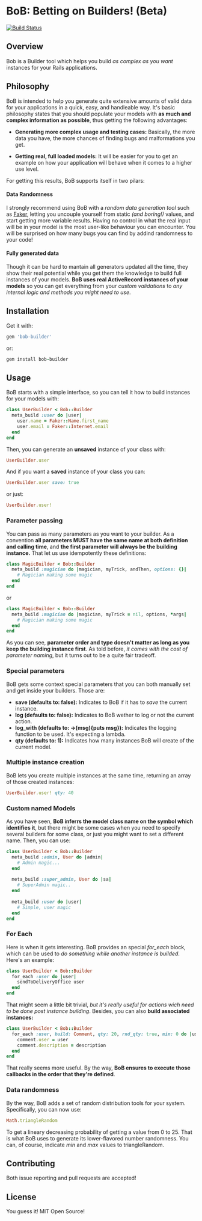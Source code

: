# BoB: Betting on Builders! (Beta)

[![Build Status](https://travis-ci.org/MaximilianoFelice/bob.svg?branch=master)](https://travis-ci.org/MaximilianoFelice/bob)

## Overview

Bob is a Builder tool which helps you build *as complex as you want* instances for your Rails applications. 

## Philosophy

BoB is intended to help you generate quite extensive amounts of valid data for your applications in a quick, easy, and handleable way. It's basic philosophy states that you should populate your models with **as much and complex information as possible**, thus getting the following advantages:

- **Generating more complex usage and testing cases:** Basically, the more data you have, the more chances of finding bugs and malformations you get.

- **Getting real, full loaded models:** It will be easier for you to get an example on how your application will behave when it comes to a higher use level.

For getting this results, BoB supports itself in two pilars:

#### Data Randomness

I strongly recommend using BoB with a *random data generation tool* such as [Faker](https://github.com/stympy/faker), letting you uncouple yourself from static *(and boring!)* values, and start getting more variable results. Having no control in what the real input will be in your model is the most user-like behaviour you can encounter. You will be surprised on how many bugs you can find by addind randomness to your code!

#### Fully generated data

Though it can be hard to mantain all generators updated all the time, they show their real potential while you get them the knowledge to build full instances of your models. **BoB uses real ActiveRecord instances of your models** so you can get everything from your *custom validations* to *any internal logic and methods you might need to use*.

## Installation

Get it with:

```ruby
gem 'bob-builder'
```
or:
```ruby
gem install bob-builder
```

## Usage

BoB starts with a simple interface, so you can tell it how to build instances for your models with:

```ruby
class UserBuilder < Bob::Builder
  meta_build :user do |user|
    user.name = Faker::Name.first_name
    user.email = Faker::Internet.email
  end
end
```

Then, you can generate an **unsaved** instance of your class with:
```ruby
UserBuilder.user
```

And if you want a **saved** instance of your class you can:
```ruby
UserBuilder.user save: true
```
or just:
```ruby
UserBuilder.user!
```

### Parameter passing

You can pass as many parameters as you want to your builder. As a convention **all parameters MUST have the same name at both definition and calling time**, and **the first parameter will always be the building instance.** That let us use idempotently these definitions:

```ruby
class MagicBuilder < Bob::Builder
  meta_build :magician do |magician, myTrick, andThen, options: {}|
    # Magician making some magic
  end
end
```

or

```ruby
class MagicBuilder < Bob::Builder
  meta_build :magician do |magician, myTrick = nil, options, *args|
    # Magician making some magic
  end
end
```

As you can see, **parameter order and type doesn't matter as long as you keep the building instance first**. As told before, *it comes with the cost of parameter naming*, but it turns out to be a quite fair tradeoff.

### Special parameters

BoB gets some context special parameters that you can both manually set and get inside your builders. Those are:

- **save (defaults to: false):** Indicates to BoB if it has to *save* the current instance.
- **log (defaults to: false):** Indicates to BoB wether to log or not the current action.
- **log_with (defaults to: ->(msg){puts msg}):** Indicates the logging function to be used. It's expecting a lambda.
- **qty (defaults to: 1):** Indicates how many instances BoB will create of the current model.

### Multiple instance creation

BoB lets you create multiple instances at the same time, returning an array of those created instances:

```ruby
UserBuilder.user! qty: 40
```

### Custom named Models

As you have seen, **BoB inferrs the model class name on the symbol which identifies it**, but there might be some cases when you need to specify several builders for some class, or just you might want to set a different name. Then, you can use:

```ruby
class UserBuilder < Bob::Builder
  meta_build :admin, User do |admin|
    # Admin magic...
  end
  
  meta_build :super_admin, User do |sa|
    # SuperAdmin magic..
  end
  
  meta_build :user do |user|
    # Simple, user magic
  end
end
```

### For Each

Here is when it gets interesting. BoB provides an special *for_each* block, which can be used to *do something while another instance is builded*. Here's an example:

```ruby
class UserBuilder < Bob::Builder
  for_each :user do |user|
    sendToDeliveryOffice user
  end
end
```
That might seem a little bit trivial, *but it's really useful for actions wich need to be done post instance building*. Besides, you can also **build associated instances:**

```ruby
class UserBuilder < Bob::Builder
  for_each :user, build: Comment, qty: 20, rnd_qty: true, min: 0 do |user, comment, description: ''|
    comment.user = user
    comment.description = description
  end
end
```

That really seems more useful. By the way, **BoB ensures to execute those callbacks in the order that they're defined**.

### Data randomness

By the way, BoB adds a set of random distribution tools for your system. Specifically, you can now use:

```ruby
Math.triangleRandom
```

To get a lineary decreasing probability of getting a value from 0 to 25. That is what BoB uses to generate its lower-flavored number randomness. You can, of course, indicate *min* and *max* values to triangleRandom.


## Contributing

Both issue reporting and pull requests are accepted!

## License

You guess it! MIT Open Source!
